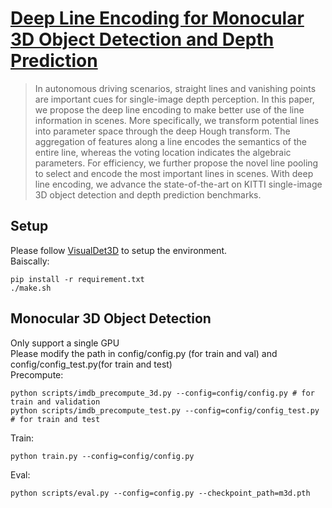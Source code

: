 # [Deep Line Encoding for Monocular 3D Object Detection and Depth Prediction](https://www.bmvc2021-virtualconference.com/conference/papers/paper_0299.html)
>In autonomous driving scenarios, straight lines and vanishing points are important cues for single-image depth perception. In this paper, we propose the deep line encoding to make better use of the line information in scenes. More specifically, we transform potential lines into parameter space through the deep Hough transform. The aggregation of features along a line encodes the semantics of the entire line, whereas the voting location indicates the algebraic parameters. For efficiency, we further propose the novel line pooling to select and encode the most important lines in scenes. With deep line encoding, we advance the state-of-the-art on KITTI single-image 3D object detection and depth prediction benchmarks.

## Setup
Please follow [VisualDet3D](https://github.com/Owen-Liuyuxuan/visualDet3D) to setup the environment.  
Baiscally:
```
pip install -r requirement.txt
./make.sh
```
## Monocular 3D Object Detection
Only support a single GPU  
Please modify the path in config/config.py (for train and val) and config/config_test.py(for train and test)  
Precompute:
```
python scripts/imdb_precompute_3d.py --config=config/config.py # for train and validation
python scripts/imdb_precompute_test.py --config=config/config_test.py # for train and test
```
Train:
```
python train.py --config=config/config.py
```
Eval:
```
python scripts/eval.py --config=config.py --checkpoint_path=m3d.pth
``` 
